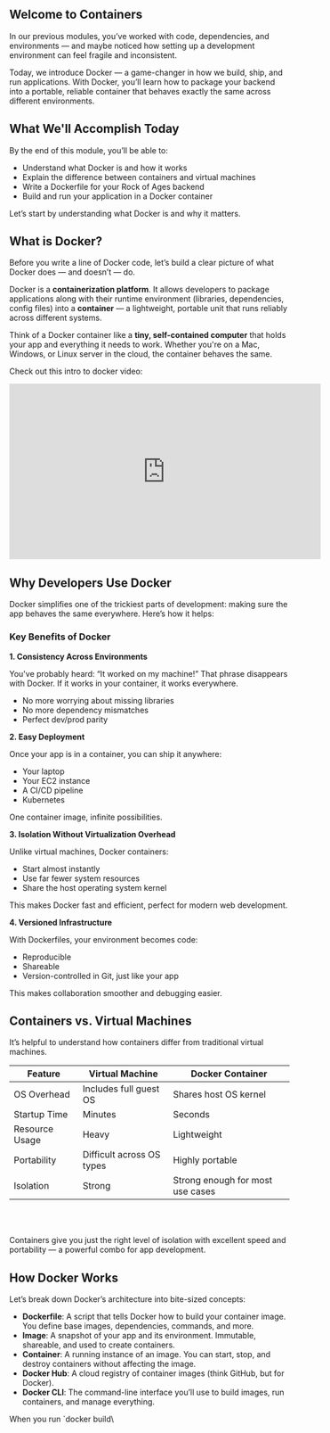 ## Welcome to Containers

In our previous modules, you’ve worked with code, dependencies, and environments — and maybe noticed how setting up a development environment can feel fragile and inconsistent.

Today, we introduce Docker — a game-changer in how we build, ship, and run applications. With Docker, you’ll learn how to package your backend into a portable, reliable container that behaves exactly the same across different environments.

## What We'll Accomplish Today

By the end of this module, you’ll be able to:
- Understand what Docker is and how it works
- Explain the difference between containers and virtual machines
- Write a Dockerfile for your Rock of Ages backend
- Build and run your application in a Docker container

Let’s start by understanding what Docker is and why it matters.

## What is Docker?

Before you write a line of Docker code, let’s build a clear picture of what Docker does — and doesn’t — do.

Docker is a **containerization platform**. It allows developers to package applications along with their runtime environment (libraries, dependencies, config files) into a **container** — a lightweight, portable unit that runs reliably across different systems.

Think of a Docker container like a **tiny, self-contained computer** that holds your app and everything it needs to work. Whether you're on a Mac, Windows, or Linux server in the cloud, the container behaves the same.

Check out this intro to docker video:
<iframe width="560" height="315" src="https://www.youtube.com/embed/_dfLOzuIg2o?si=9XCRmxeBBQ6La07c" title="YouTube video player" frameborder="0" allow="accelerometer; autoplay; clipboard-write; encrypted-media; gyroscope; picture-in-picture; web-share" referrerpolicy="strict-origin-when-cross-origin" allowfullscreen></iframe>

## Why Developers Use Docker

Docker simplifies one of the trickiest parts of development: making sure the app behaves the same everywhere. Here’s how it helps:

### Key Benefits of Docker

**1. Consistency Across Environments**

You've probably heard: “It worked on my machine!” That phrase disappears with Docker. If it works in your container, it works everywhere.

- No more worrying about missing libraries
- No more dependency mismatches
- Perfect dev/prod parity

**2. Easy Deployment**

Once your app is in a container, you can ship it anywhere:
- Your laptop
- Your EC2 instance
- A CI/CD pipeline
- Kubernetes

One container image, infinite possibilities.

**3. Isolation Without Virtualization Overhead**

Unlike virtual machines, Docker containers:
- Start almost instantly
- Use far fewer system resources
- Share the host operating system kernel

This makes Docker fast and efficient, perfect for modern web development.

**4. Versioned Infrastructure**

With Dockerfiles, your environment becomes code:
- Reproducible
- Shareable
- Version-controlled in Git, just like your app

This makes collaboration smoother and debugging easier.

## Containers vs. Virtual Machines

It’s helpful to understand how containers differ from traditional virtual machines.

| Feature                   | Virtual Machine                        | Docker Container                   |
| ------------------------- | -------------------------------------- | ---------------------------------- |
| OS Overhead               | Includes full guest OS                | Shares host OS kernel              |
| Startup Time              | Minutes                                | Seconds                            |
| Resource Usage            | Heavy                                  | Lightweight                        |
| Portability               | Difficult across OS types              | Highly portable                    |
| Isolation                 | Strong                                 | Strong enough for most use cases   |

<br>
<br>

Containers give you just the right level of isolation with excellent speed and portability — a powerful combo for app development.

## How Docker Works

Let’s break down Docker’s architecture into bite-sized concepts:

- **Dockerfile**: A script that tells Docker how to build your container image. You define base images, dependencies, commands, and more.
- **Image**: A snapshot of your app and its environment. Immutable, shareable, and used to create containers.
- **Container**: A running instance of an image. You can start, stop, and destroy containers without affecting the image.
- **Docker Hub**: A cloud registry of container images (think GitHub, but for Docker).
- **Docker CLI**: The command-line interface you’ll use to build images, run containers, and manage everything.

When you run `docker build\